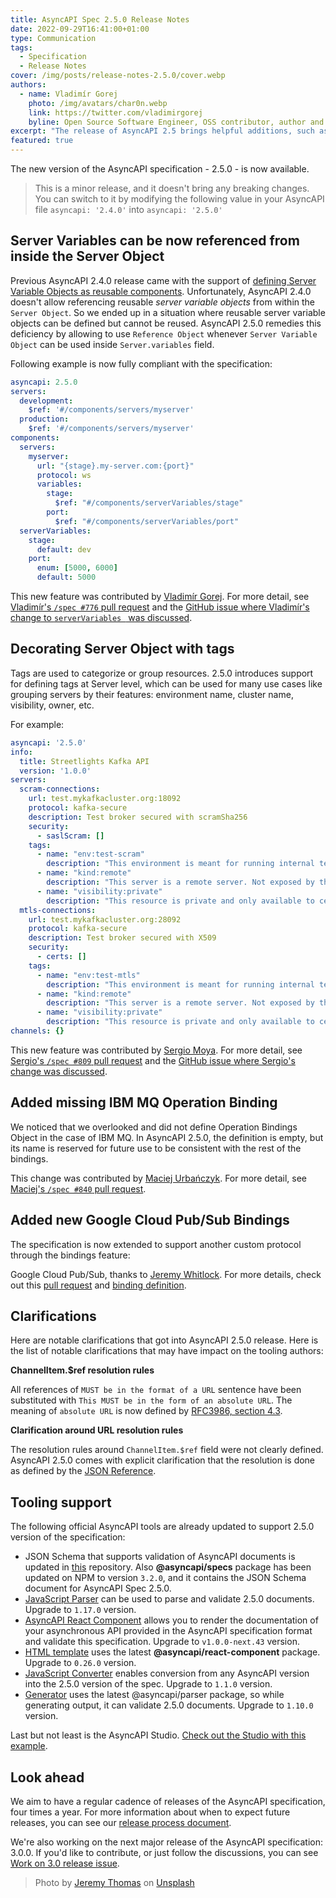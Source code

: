 ```yaml
---
title: AsyncAPI Spec 2.5.0 Release Notes
date: 2022-09-29T16:41:00+01:00
type: Communication
tags:
  - Specification
  - Release Notes
cover: /img/posts/release-notes-2.5.0/cover.webp
authors:
  - name: Vladimír Gorej
    photo: /img/avatars/char0n.webp
    link: https://twitter.com/vladimirgorej
    byline: Open Source Software Engineer, OSS contributor, author and content creator.
excerpt: "The release of AsyncAPI 2.5 brings helpful additions, such as extended Server Variables reusability and many clarifications."
featured: true
---
```


The new version of the AsyncAPI specification - 2.5.0 - is now available.

> This is a minor release, and it doesn't bring any breaking changes. You can switch to it by modifying the following value in your AsyncAPI file `asyncapi: '2.4.0'` into `asyncapi: '2.5.0'`

## Server Variables can be now referenced from inside the Server Object 

Previous AsyncAPI 2.4.0 release came with the support of [defining Server Variable Objects as reusable components](https://www.asyncapi.com/blog/release-notes-2.4.0#server-variables-can-be-now-referenced-from-components).
Unfortunately, AsyncAPI 2.4.0 doesn't allow referencing reusable _server variable objects_ from within the `Server Object`.
So we ended up in a situation where reusable server variable objects can be defined but cannot be reused.
AsyncAPI 2.5.0 remedies this deficiency by allowing to use `Reference Object` whenever `Server Variable Object` can be used inside `Server.variables` field.

Following example is now fully compliant with the specification:

```yaml
asyncapi: 2.5.0
servers:
  development:
    $ref: '#/components/servers/myserver'
  production:
    $ref: '#/components/servers/myserver'
components:
  servers:
    myserver:
      url: "{stage}.my-server.com:{port}"
      protocol: ws
      variables:
        stage:
          $ref: "#/components/serverVariables/stage"
        port:
          $ref: "#/components/serverVariables/port"
  serverVariables:
    stage:
      default: dev
    port:
      enum: [5000, 6000]
      default: 5000
```

This new feature was contributed by [Vladimír Gorej](https://github.com/char0n). For more detail, see [Vladimír's `/spec #776` pull request](https://github.com/asyncapi/spec/pull/776) and the [GitHub issue where Vladimír's change to `serverVariables ` was discussed](https://github.com/asyncapi/spec/issues/775).

## Decorating Server Object with tags

Tags are used to categorize or group resources. 2.5.0 introduces support for defining tags at Server level, which can be used for many use cases like grouping servers by their features: environment name, cluster name, visibility, owner, etc.

For example:

```yaml
asyncapi: '2.5.0'
info:
  title: Streetlights Kafka API
  version: '1.0.0'
servers:
  scram-connections:
    url: test.mykafkacluster.org:18092
    protocol: kafka-secure
    description: Test broker secured with scramSha256
    security:
      - saslScram: []
    tags:
      - name: "env:test-scram"
        description: "This environment is meant for running internal tests through scramSha256"
      - name: "kind:remote"
        description: "This server is a remote server. Not exposed by the application"
      - name: "visibility:private"
        description: "This resource is private and only available to certain users"  
  mtls-connections:
    url: test.mykafkacluster.org:28092
    protocol: kafka-secure
    description: Test broker secured with X509
    security:
      - certs: []
    tags:
      - name: "env:test-mtls"
        description: "This environment is meant for running internal tests through mtls"
      - name: "kind:remote"
        description: "This server is a remote server. Not exposed by the application"
      - name: "visibility:private"
        description: "This resource is private and only available to certain users"
channels: {}
```

This new feature was contributed by [Sergio Moya](https://github.com/smoya). For more detail, see [Sergio's `/spec #809` pull request](https://github.com/asyncapi/spec/pull/809) and the [GitHub issue where Sergio's change was discussed](https://github.com/asyncapi/spec/issues/654).

## Added missing IBM MQ Operation Binding

We noticed that we overlooked and did not define Operation Bindings Object in the case of IBM MQ. 
In AsyncAPI 2.5.0, the definition is empty, but its name is reserved for future use to be consistent with the rest of the bindings.

This change was contributed by [Maciej Urbańczyk](https://github.com/magicmatatjahu). For more detail, see [Maciej's `/spec #840` pull request](https://github.com/asyncapi/spec/pull/840).

## Added new Google Cloud Pub/Sub Bindings

The specification is now extended to support another custom protocol through the bindings feature:

Google Cloud Pub/Sub, thanks to [Jeremy Whitlock](https://github.com/whitlockjc). For more details, check out this [pull request](https://github.com/asyncapi/spec/pull/836) and [binding definition](https://github.com/asyncapi/bindings/tree/master/googlepubsub).

## Clarifications

Here are notable clarifications that got into AsyncAPI 2.5.0 release. Here is the list of notable clarifications that may have
impact on the tooling authors:

**ChannelItem.$ref resolution rules**

All references of `MUST be in the format of a URL` sentence have been substituted with `This MUST be in the form of an absolute URL`.
The meaning of `absolute URL` is now defined by [RFC3986, section 4.3](https://datatracker.ietf.org/doc/html/rfc3986#section-4.3).

**Clarification around URL resolution rules**

The resolution rules around `ChannelItem.$ref` field were not clearly defined. AsyncAPI 2.5.0 comes with explicit clarification
that the resolution is done as defined by the [JSON Reference](https://tools.ietf.org/html/draft-pbryan-zyp-json-ref-03).

## Tooling support

The following official AsyncAPI tools are already updated to support 2.5.0 version of the specification:
- JSON Schema that supports validation of AsyncAPI documents is updated in [this](https://github.com/asyncapi/spec-json-schemas) repository. Also **@asyncapi/specs** package has been updated on NPM to version `3.2.0`, and it contains the JSON Schema document for AsyncAPI Spec 2.5.0.
- [JavaScript Parser](https://github.com/asyncapi/parser-js/) can be used to parse and validate 2.5.0 documents. Upgrade to `1.17.0` version.
- [AsyncAPI React Component](https://github.com/asyncapi/asyncapi-react) allows you to render the documentation of your asynchronous API provided in the AsyncAPI specification format and validate this specification. Upgrade to `v1.0.0-next.43` version.
- [HTML template](https://github.com/asyncapi/html-template) uses the latest **@asyncapi/react-component** package. Upgrade to `0.26.0` version.
- [JavaScript Converter](https://github.com/asyncapi/converter-js/) enables conversion from any AsyncAPI version into the 2.5.0 version of the spec. Upgrade to `1.1.0` version.
- [Generator](https://github.com/asyncapi/generator/) uses the latest @asyncapi/parser package, so while generating output, it can validate 2.5.0 documents. Upgrade to `1.10.0` version.

Last but not least is the AsyncAPI Studio. [Check out the Studio with this example](https://studio.asyncapi.com/?url=https://raw.githubusercontent.com/asyncapi/spec/v2.5.0/examples/websocket-gemini.yml).

## Look ahead

We aim to have a regular cadence of releases of the AsyncAPI specification, four times a year. For more information about when to expect future releases, you can see our [release process document](https://github.com/asyncapi/spec/blob/master/RELEASE_PROCESS.md#release-cadence).

We're also working on the next major release of the AsyncAPI specification: 3.0.0. If you'd like to contribute, or just follow the discussions, you can see [Work on 3.0 release issue](https://github.com/asyncapi/spec/issues/691).

> Photo by <a href="https://unsplash.com/@jeremythomasphoto?utm_source=unsplash&utm_medium=referral&utm_content=creditCopyText">Jeremy Thomas</a> on <a href="https://unsplash.com/?utm_source=unsplash&utm_medium=referral&utm_content=creditCopyText">Unsplash</a>
